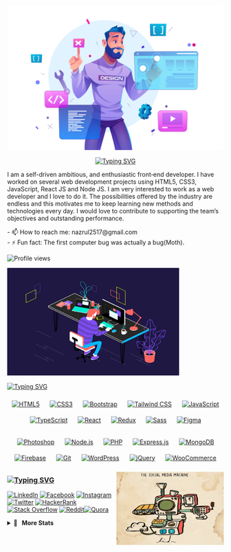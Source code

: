 <!-- picture eeee -->

<p align="center">
<img src="https://github.com/najrul04/najrul04/blob/main/19362653.jpg"> 
</p>

<!-- Name & others -->

<p align="center">
<a href="https://git.io/typing-svg"><img src="https://readme-typing-svg.herokuapp.com?font=Bebas+Neue&size=50&duration=3000&pause=400&color=A124B6&vCenter=true&width=435&lines=Hello+;I+am+Najrul;React+Developer" alt="Typing SVG" /></a>
</p>

<!-- About -->

<p>

I am a self-driven ambitious, and enthusiastic front‑end developer. I have worked on several web development projects using HTML5, CSS3, JavaScript, React JS and Node JS. I am very interested to work as a web developer and I love to do it. The possibilities offered by the industry are endless and this motivates me to keep learning new methods and technologies every day. I would love to contribute to supporting the team’s objectives and outstanding performance.

</p>

<!-- Issuess -->

  <p> 
- 📫 How to reach me: nazrul2517@gmail.com
  <br/>
- ⚡ Fun fact: The first computer bug was actually a bug(Moth).
 </p>
<p align="right">

![Profile views](https://gpvc.arturio.dev/najrul04)

</p>

  <!-- Skills -->

<img margin="15px 0" width="400" height="250" src="https://github.com/najrul04/najrul04/blob/main/coding_1.gif">

<a href="https://git.io/typing-svg"><img src="https://readme-typing-svg.herokuapp.com?font=Fira+Code&duration=2000&pause=3000&color=9416A4&width=435&lines=Language+%26+Skills%3A" alt="Typing SVG" /></a>
 </h3>
 
<p margin="25px 0" align="center" dir="auto">
  <a href="https://skillicons.dev" rel="nofollow">
    <a href="https://en.wikipedia.org/wiki/HTML5" target="_blank"><img style="margin: 10px" src="https://profilinator.rishav.dev/skills-assets/html5-original-wordmark.svg" alt="HTML5" height="60" /></a>  
  <a href="https://www.w3schools.com/css/" target="_blank"><img style="margin: 10px" src="https://profilinator.rishav.dev/skills-assets/css3-original-wordmark.svg" alt="CSS3" height="60" /></a>  
  <a href="https://getbootstrap.com/docs/3.4/javascript/" target="_blank"><img style="margin: 10px" src="https://profilinator.rishav.dev/skills-assets/bootstrap-plain.svg" alt="Bootstrap" height="60" /></a>  
  <a href="https://www.tailwindcss.com/" target="_blank"><img style="margin: 10px" src="https://profilinator.rishav.dev/skills-assets/tailwindcss.svg" alt="Tailwind CSS" height="60" /></a>  
  <a href="https://www.javascript.com/" target="_blank"><img style="margin: 10px" src="https://profilinator.rishav.dev/skills-assets/javascript-original.svg" alt="JavaScript" height="60" /></a>
  <a href="https://www.typescriptlang.org/" target="_blank"><img style="margin: 10px" src="https://profilinator.rishav.dev/skills-assets/typescript-original.svg" alt="TypeScript" height="60" /></a>  
  <a href="https://reactjs.org/" target="_blank"><img style="margin: 10px" src="https://profilinator.rishav.dev/skills-assets/react-original-wordmark.svg" alt="React" height="60" /></a>  
  <a href="https://redux.js.org/" target="_blank"><img style="margin: 10px" src="https://profilinator.rishav.dev/skills-assets/redux-original.svg" alt="Redux" height="60" /></a>  
  <a href="https://sass-lang.com/" target="_blank"><img style="margin: 10px" src="https://profilinator.rishav.dev/skills-assets/sass-original.svg" alt="Sass" height="60" /></a>  
  <a href="https://www.figma.com/" target="_blank"><img style="margin: 10px" src="https://profilinator.rishav.dev/skills-assets/figma-icon.svg" alt="Figma" height="60" /></a>  
  </a>
</p>

<p margin="25px 0" align="center" dir="auto">
  <a href="https://skillicons.dev" rel="nofollow">
    <a href="https://www.adobe.com/in/products/photoshop.html" target="_blank"><img style="margin: 10px" src="https://profilinator.rishav.dev/skills-assets/photoshop-plain.svg" alt="Photoshop" height="60" /></a>  
    <a href="https://nodejs.org/" target="_blank"><img style="margin: 10px" src="https://profilinator.rishav.dev/skills-assets/nodejs-original-wordmark.svg" alt="Node.js" height="60" /></a>  
    <a href="https://www.php.net/" target="_blank"><img style="margin: 10px" src="https://profilinator.rishav.dev/skills-assets/php-original.svg" alt="PHP" height="60" /></a>  
    <a href="https://expressjs.com/" target="_blank"><img style="margin: 10px" src="https://profilinator.rishav.dev/skills-assets/express-original-wordmark.svg" alt="Express.js" height="60" /></a>  
    <a href="https://www.mongodb.com/" target="_blank"><img style="margin: 10px" src="https://profilinator.rishav.dev/skills-assets/mongodb-original-wordmark.svg" alt="MongoDB" height="60" /></a>  
    <a href="https://firebase.google.com/" target="_blank"><img style="margin: 10px" src="https://profilinator.rishav.dev/skills-assets/firebase.png" alt="Firebase" height="60" /></a>  
    <a href="https://github.com/" target="_blank"><img style="margin: 10px" src="https://profilinator.rishav.dev/skills-assets/git-scm-icon.svg" alt="Git" height="60" /></a>  
    <a href="https://wordpress.com/" target="_blank"><img style="margin: 10px" src="https://profilinator.rishav.dev/skills-assets/wordpress.png" alt="WordPress" height="60" /></a>  
    <a href="https://jquery.com/" target="_blank"><img style="margin: 10px" src="https://profilinator.rishav.dev/skills-assets/jquery.png" alt="jQuery" height="60" /></a>  
    <a href="https://woocommerce.com/" target="_blank"><img style="margin: 10px" src="https://profilinator.rishav.dev/skills-assets/woocommerce.png" alt="WooCommerce" height="60" /></a>  
      
  </a>
</p>


<!--

<table><tr><td valign="top" width="33%">
### Frontend

<div align="center">  
<a href="https://en.wikipedia.org/wiki/HTML5" target="_blank"><img style="margin: 10px" src="https://profilinator.rishav.dev/skills-assets/html5-original-wordmark.svg" alt="HTML5" height="50" /></a>  
<a href="https://www.w3schools.com/css/" target="_blank"><img style="margin: 10px" src="https://profilinator.rishav.dev/skills-assets/css3-original-wordmark.svg" alt="CSS33" height="50" /></a>  
<a href="https://getbootstrap.com/docs/3.4/javascript/" target="_blank"><img style="margin: 10px" src="https://profilinator.rishav.dev/skills-assets/bootstrap-plain.svg" alt="Bootstrap" height="50" /></a>  
<a href="https://reactjs.org/" target="_blank"><img style="margin: 10px" src="https://profilinator.rishav.dev/skills-assets/react-original-wordmark.svg" alt="React" height="50" /></a>  
<a href="https://www.adobe.com/in/products/photoshop.html" target="_blank"><img style="margin: 10px" src="https://profilinator.rishav.dev/skills-assets/photoshop-plain.svg" alt="Photoshop" height="50" /></a>  
<a href="https://www.figma.com/" target="_blank"><img style="margin: 10px" src="https://profilinator.rishav.dev/skills-assets/figma-icon.svg" alt="Figma" height="50" /></a>  
<a href="https://sass-lang.com/" target="_blank"><img style="margin: 10px" src="https://profilinator.rishav.dev/skills-assets/sass-original.svg" alt="Sass" height="50" /></a>  
<a href="https://redux.js.org/" target="_blank"><img style="margin: 10px" src="https://profilinator.rishav.dev/skills-assets/redux-original.svg" alt="Redux" height="50" /></a>  
</div>

</td><td valign="top" width="33%">

### Backend

<div align="center">  
<a href="https://www.javascript.com/" target="_blank"><img style="margin: 10px" src="https://profilinator.rishav.dev/skills-assets/javascript-original.svg" alt="JavaScript" height="50" /></a>  
<a href="https://www.typescriptlang.org/" target="_blank"><img style="margin: 10px" src="https://profilinator.rishav.dev/skills-assets/typescript-original.svg" alt="TypeScript" height="50" /></a>
<a href="https://www.php.net/" target="_blank"><img style="margin: 10px" src="https://profilinator.rishav.dev/skills-assets/php-original.svg" alt="PHP" height="50" /></a>  
<a href="https://nodejs.org/" target="_blank"><img style="margin: 10px" src="https://profilinator.rishav.dev/skills-assets/nodejs-original-wordmark.svg" alt="Node.js" height="50" /></a>
  <a href="https://expressjs.com/" target="_blank"><img  style="margin: 10px" src="https://profilinator.rishav.dev/skills-assets/express-original-wordmark.svg" alt="Express.js" height="50" /></a> 
<a href="https://www.mongodb.com/" target="_blank"><img style="margin: 10px" src="https://profilinator.rishav.dev/skills-assets/mongodb-original-wordmark.svg" alt="MongoDB" height="50" /></a>  
<a href="https://firebase.google.com/" target="_blank"><img style="margin: 10px" src="https://profilinator.rishav.dev/skills-assets/firebase.png" alt="Firebase" height="50" /></a>  
</div>

</td><td valign="top" width="33%">

### Others

<div align="center">  
<a href="https://github.com/" target="_blank"><img style="margin: 10px" src="https://profilinator.rishav.dev/skills-assets/git-scm-icon.svg" alt="Git" height="50" /></a>  
<a href="https://wordpress.com/" target="_blank"><img style="margin: 10px" src="https://profilinator.rishav.dev/skills-assets/wordpress.png" alt="WordPress" height="50" /></a>  
<a href="https://woocommerce.com/" target="_blank"><img style="margin: 10px" src="https://profilinator.rishav.dev/skills-assets/woocommerce.png" alt="WooCommerce" height="50" /></a>  
<a href="https://docs.microsoft.com/en-us/powershell/" target="_blank"><img style="margin: 10px" src="https://profilinator.rishav.dev/skills-assets/powershell.png" alt="PowerShell" height="50" /></a>  
</div>

</td></tr></table>  

 -->
 
  <!-- Socials -->

 <img align="right" margin="15px 0"  width="250" height="170" src="https://github.com/najrul04/najrul04/blob/main/machine_illustration.gif">
 
  
  <!-- 🌐### ✍️  bleh bleh bleh -->

<h3><a href="https://git.io/typing-svg"><img src="https://readme-typing-svg.herokuapp.com?font=Fira+Code&duration=2000&pause=3000&color=9416A4&width=435&lines=Socials%3A" alt="Typing SVG" /></a></h3>
 
[![LinkedIn](https://img.shields.io/badge/linkedin-%230077B5.svg?style=for-the-badge&logo=linkedin&logoColor=white)](https://linkedin.com/in/najrul-islam) [![Facebook](https://img.shields.io/badge/Facebook-%231877F2.svg?style=for-the-badge&logo=Facebook&logoColor=white)](https://facebook.com/nazrul2517) [![Instagram](https://img.shields.io/badge/Instagram-%23E4405F.svg?style=for-the-badge&logo=Instagram&logoColor=white)](https://instagram.com/nazrul_i04) [![Twitter](https://img.shields.io/badge/Twitter-%231DA1F2.svg?style=for-the-badge&logo=Twitter&logoColor=white)](https://twitter.com/najrul0) [![HackerRank](https://img.shields.io/badge/-HackerRank-2EC866?style=for-the-badge&logo=HackerRank&logoColor=white)](https://www.hackerrank.com/nazrul2517) [![Stack Overflow](https://img.shields.io/badge/-Stackoverflow-FE7A16?style=for-the-badge&logo=stack-overflow&logoColor=white)](https://stackoverflow.com/users/15235744) [![Reddit](https://img.shields.io/badge/Reddit-%23FF4500.svg?style=for-the-badge&logo=Reddit&logoColor=white)](https://reddit.com/user/Asleep-Direction3888)[![Quora](https://img.shields.io/badge/Quora-%23B92B27.svg?style=for-the-badge&logo=Quora&logoColor=white)](https://quora.com/profile/Nazrul-Islam-19-1)

<!-- 🌐### ✍️  Git Statistics-->

<details>
  <summary><b><g-emoji class="g-emoji" alias="gear" fallback-src="https://github.githubassets.com/images/icons/emoji/unicode/2699.png">🔽</g-emoji> &nbsp; More Stats</b></summary> 
  
  <div align="left" dir="auto">


 <!-- Most Used Language
 <h3>

<a href="https://git.io/typing-svg"><img src="https://readme-typing-svg.herokuapp.com?font=Fira+Code&duration=2000&pause=3000&color=9416A4&width=435&lines=Most+Used+Language%3A" alt="Typing SVG" /></a>
 </h3>

[![Top Langs](https://github-readme-stats.vercel.app/api/top-langs/?username=anuraghazra&layout=compact)](https://github.com/najrul04/github-readme-stats) <br/>
-->


<!-- GitHub Stats -->


<!-- Streak_Stat 

 <h3>
<a href="https://git.io/typing-svg"><img src="https://readme-typing-svg.herokuapp.com?font=Fira+Code&duration=2000&pause=3000&color=9416A4&width=435&lines=Stats%3A" alt="Typing SVG" /></a>
 </h3>

[![Najrul's GitHub stats](https://github-readme-stats.vercel.app/api?username=anuraghazra&show_icons=true&theme=radical)](https://github.com/najrul04/github-readme-stats)<br/>

-->
<h3>
<a href="https://git.io/typing-svg"><img src="https://readme-typing-svg.herokuapp.com?font=Fira+Code&duration=2000&pause=3000&color=9416A4&width=435&lines=Most+Used+Language%3A" alt="Typing SVG" /></a>
 </h3>
    
   [![Top Langs](https://github-readme-stats.vercel.app/api/top-langs/?username=najrul04&layout=compact&theme=vision-friendly-dark)](https://github.com/anuraghazra/github-readme-stats)
    
<h3> <a href="https://git.io/typing-svg"><img src="https://readme-typing-svg.herokuapp.com?font=Fira+Code&duration=2000&pause=3000&color=9416A4&width=435&lines=GitHub+Streak%3A" alt="Typing SVG" /></a> </h3>
    
[![GitHub Streak](https://streak-stats.demolab.com/?user=najrul04&theme=dark)](https://git.io/streak-stats)

 <h3> <a href="https://git.io/typing-svg"><img src="https://readme-typing-svg.herokuapp.com?font=Fira+Code&duration=2000&pause=3000&color=9416A4&width=435&lines=Github+Stats%3A" alt="Typing SVG" /></a> </h3>

![Najrul's GitHub stats](https://github-readme-stats.vercel.app/api?username=najrul04&show_icons=true&bg_color=00000000)
    
<!-- 3D Chart -->

<a href="https://git.io/typing-svg"><img src="https://readme-typing-svg.herokuapp.com?font=Fira+Code&duration=2000&pause=3000&color=9416A4&width=435&lines=3D+Chart%3A" alt="Typing SVG" /></a>

![](./profile-3d-contrib/profile-night-view.svg)

<!-- Snake :3 -->

<a href="https://git.io/typing-svg"><img src="https://readme-typing-svg.herokuapp.com?font=Fira+Code&duration=2000&pause=3000&color=9416A4&width=435&lines=SNAKE!!" alt="Typing SVG" /></a>

![snake gif](https://github.com/najrul04/najrul04/blob/output/github-contribution-grid-snake.svg)

<!-- Random Dev Quotes -->

<a href="https://git.io/typing-svg"><img src="https://readme-typing-svg.herokuapp.com?font=Fira+Code&duration=2000&pause=3000&color=9416A4&width=435&lines=Random+Dev+Quote%3A" alt="Typing SVG" /></a>

![](https://quotes-github-readme.vercel.app/api?type=horizontal&theme=dark)

  
 </div>
 </details>
 
 
